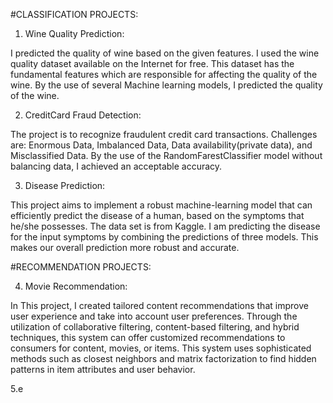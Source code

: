 #CLASSIFICATION PROJECTS:

1. Wine Quality Prediction:

I predicted the quality of wine based on the given features.
I used the wine quality dataset available on the Internet for free.
This dataset has the fundamental features which are responsible for affecting the quality of the wine. 
By the use of several Machine learning models, I predicted the quality of the wine.

2. CreditCard Fraud Detection:

The project is to recognize fraudulent credit card transactions.
Challenges are:
Enormous Data, Imbalanced Data, Data availability(private data), and Misclassified Data.
By the use of the RandomFarestClassifier model without balancing data, I achieved an acceptable accuracy.

3. Disease Prediction:

This project aims to implement a robust machine-learning model that can efficiently predict the disease of a human,
based on the symptoms that he/she possesses.
The data set is from Kaggle.
I am predicting the disease for the input symptoms by combining the predictions of three models.
This makes our overall prediction more robust and accurate.

#RECOMMENDATION PROJECTS:

4. Movie Recommendation:

In This project, I created tailored content recommendations that improve user experience and take into account user preferences.
Through the utilization of collaborative filtering, content-based filtering, and hybrid techniques, this system can offer customized recommendations to consumers for content, movies, or items.
This system uses sophisticated methods such as closest neighbors and matrix factorization to find hidden patterns in item attributes and user behavior. 

5.e
